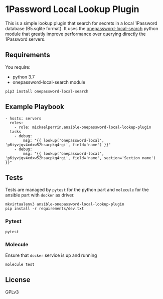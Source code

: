1Password Local Lookup Plugin
=========

This is a simple lookup plugin that search for secrets in a local 1Password database (B5.sqlite format). 
It uses the [onepassword-local-search](https://github.com/mickaelperrin/onepassword-local-search) python module that 
greatly improve performance over querying directly the 1Password servers.

Requirements
------------

You require:
- python 3.7
- onepassword-local-search module

```
pip3 install onepassword-local-search
```

Example Playbook
----------------

    - hosts: servers
      roles:
        - role: mickaelperrin.ansible-onepassword-local-lookup-plugin
      tasks
        - debug:
            msg: "{{ lookup('onepassword-local', 'p6iyvjqv4xdxw52hsacpkq4rgi', field='name') }}"
        - debug:
            msg: "{{ lookup('onepassword-local', 'p6iyvjqv4xdxw52hsacpkq4rgi', field='name', section='Section name') }}"

Tests
-----

Tests are managed by `pytest` for the python part and `molecule` for the ansible part with `docker` as driver.

```
mkvirtualenv3 ansible-onepassword-local-lookup-plugin
pip install -r requirements/dev.txt
```

### Pytest

```
pytest
``` 

### Molecule

Ensure that `docker` service is up and running

```
molecule test
``` 

License
-------

GPLv3

